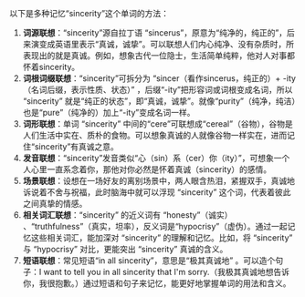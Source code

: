 以下是多种记忆“sincerity”这个单词的方法：
1. **词源联想**：“sincerity”源自拉丁语 “sincerus”，原意为“纯净的，纯正的”，后来演变成英语里表示“真诚，诚挚”。可以联想人们内心纯净、没有杂质时，所表现出的就是真诚。例如，想象古代一位隐士，生活简单纯粹，他对人对事都怀着sincerity。
2. **词根词缀联想**：“sincerity”可拆分为 “sincer（看作sincerus，纯正的）+ -ity（名词后缀，表示性质、状态）” ，后缀“-ity”把形容词或词根变成名词，所以 “sincerity” 就是“纯正的状态”，即“真诚，诚挚”。就像“purity”（纯净，纯洁）也是“pure”（纯净的）加上“-ity”变成名词一样。 
3. **词形联想**：单词 “sincerity” 中间的“cere”可联想成“cereal”（谷物），谷物是人们生活中实在、质朴的食物。可以想象真诚的人就像谷物一样实在，进而记住“sincerity”有真诚之意。
4. **发音联想**：“sincerity”发音类似“心（sin）系（cer）你（ity）”，可想象一个人心里一直系念着你，那他对你必然是怀着真诚（sincerity）的感情。 
5. **场景联想**：设想在一场好友的离别场景中，两人眼含热泪，紧握双手，真诚地诉说着不舍与祝福，此时脑海中就可以浮现 “sincerity” 这个词，代表着彼此之间真挚的情感。
6. **相关词汇联想**：“sincerity” 的近义词有 “honesty”（诚实） 、“truthfulness”（真实，坦率），反义词是“hypocrisy”（虚伪）。通过一起记忆这些相关词汇，能加深对 “sincerity” 的理解和记忆。比如，将 “sincerity” 与 “hypocrisy” 对比，更能突出 “sincerity” 真诚的含义。 
7. **短语联想**：常见短语“in all sincerity”，意思是“极其真诚地” 。可以造个句子：I want to tell you in all sincerity that I'm sorry.（我极其真诚地想告诉你，我很抱歉。）通过短语和句子来记忆，能更好地掌握单词的用法和含义。 